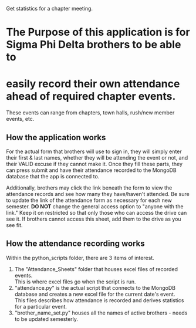 Get statistics for a chapter meeting.

# The Purpose of this application is for Sigma Phi Delta brothers to be able to
# easily record their own attendance ahead of required chapter events.
These events can range from chapters, town halls, rush/new member events, etc.

## How the application works
For the actual form that brothers will use to sign in, they will simply enter their
first & last names, whether they will be attending the event or not, and their VALID
excuse if they cannot make it. Once they fill these parts, they can press submit
and have their attendance recorded to the MongoDB database that the app is connected to.

Additionally, brothers may click the link beneath the form to view the attendance records
and see how many they have/haven't attended. Be sure to update the link of the attendance
form as necessary for each new semester.
<strong>DO NOT</strong> change the general access option to "anyone with the link."
Keep it on restricted so that only those who can access the drive can see it.
If brothers cannot access this sheet, add them to the drive as you see fit.

## How the attendance recording works
Within the python_scripts folder, there are 3 items of interest.
<ol>
    <li>The "Attendance_Sheets" folder that houses excel files of recorded events.<br/>This is where excel files go when the script is run.</li>
    <li>"attendance.py" is the actual script that connects to the MongoDB database and creates a new excel file for the current date's event.<br/>This files describes how attendance is recorded and derives statistics for a particular event.</li>
    <li>"brother_name_set.py" houses all the names of active brothers - needs to be updated semesterly.</li>
</ol>
